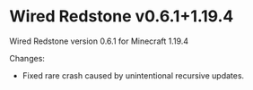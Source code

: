 # Wired Redstone v0.6.1+1.19.4

Wired Redstone version 0.6.1 for Minecraft 1.19.4

Changes:

* Fixed rare crash caused by unintentional recursive updates.
